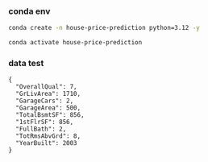 ### conda env

```bash
conda create -n house-price-prediction python=3.12 -y
```

```bash
conda activate house-price-prediction
```

### data test

```plaintext
{
  "OverallQual": 7,
  "GrLivArea": 1710,
  "GarageCars": 2,
  "GarageArea": 500,
  "TotalBsmtSF": 856,
  "1stFlrSF": 856,
  "FullBath": 2,
  "TotRmsAbvGrd": 8,
  "YearBuilt": 2003
}
```
